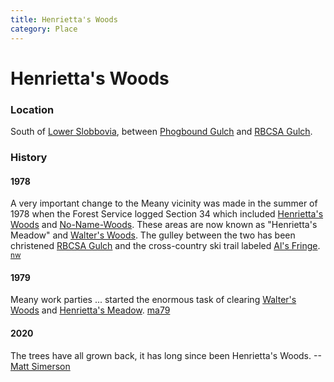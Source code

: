 ```yaml
---
title: Henrietta's Woods
category: Place
---
```

# Henrietta's Woods
### Location

South of [Lower Slobbovia](Lower-Slobbovia), between [Phogbound Gulch](Phogbound-Gulch) and [RBCSA Gulch](RBCSA-Gulch).

### History

#### 1978

A very important change to the Meany vicinity was made in the summer of 1978 when the Forest Service logged Section 34 which included [Henrietta's Woods](Henrietta's-Woods) and [No-Name-Woods](No-Name-Woods). These areas are now known as "Henrietta's Meadow" and [Walter's Woods](Walter's-Woods). The gulley between the two has been christened [RBCSA Gulch](RBCSA-Gulch) and the cross-country ski trail labeled [Al's Fringe](Al's-Fringe). <sup>[nw][]</sup>

#### 1979

Meany work parties ... started the enormous task of clearing [Walter's Woods](Walter's-Woods) and [Henrietta's Meadow](Henrietta's-Meadow). [ma79][]

#### 2020

The trees have all grown back, it has long since been Henrietta's Woods. --[Matt Simerson](Matt-Simerson)



[ma78]: Mountaineer-Annual#1978
[ma79]: Mountaineer-Annual#1979
[nw]: Names-Walt "Meany Names by Walter Little, 1984"
